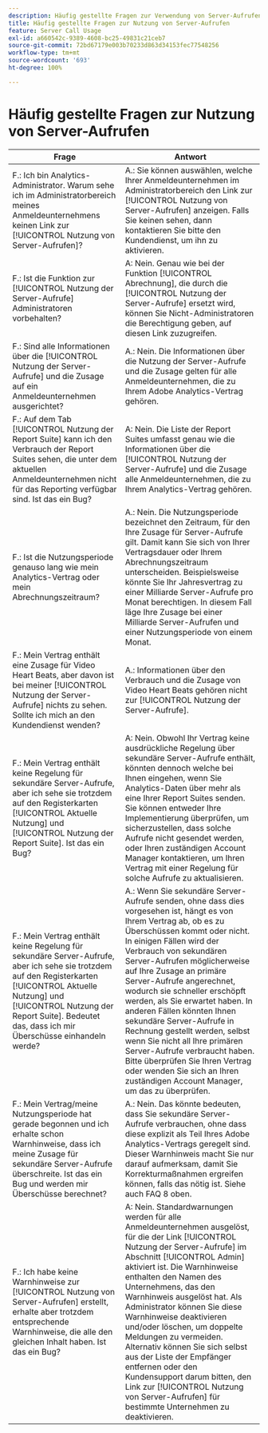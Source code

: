 ```yaml
---
description: Häufig gestellte Fragen zur Verwendung von Server-Aufrufen in Adobe Analytics
title: Häufig gestellte Fragen zur Nutzung von Server-Aufrufen
feature: Server Call Usage
exl-id: a660542c-9389-4608-bc25-49831c21ceb7
source-git-commit: 72bd67179e003b70233d863d34153fec77548256
workflow-type: tm+mt
source-wordcount: '693'
ht-degree: 100%

---
```


# Häufig gestellte Fragen zur Nutzung von Server-Aufrufen

| Frage | Antwort |
|--- |--- |
| F.: Ich bin Analytics-Administrator. Warum sehe ich im Administratorbereich meines Anmeldeunternehmens keinen Link zur [!UICONTROL Nutzung von Server-Aufrufen]? | A.: Sie können auswählen, welche Ihrer Anmeldeunternehmen im Administratorbereich den Link zur [!UICONTROL Nutzung von Server-Aufrufen] anzeigen. Falls Sie keinen sehen, dann kontaktieren Sie bitte den Kundendienst, um ihn zu aktivieren. |
| F.: Ist die Funktion zur [!UICONTROL Nutzung der Server-Aufrufe] Administratoren vorbehalten? | A: Nein. Genau wie bei der Funktion [!UICONTROL Abrechnung], die durch die [!UICONTROL Nutzung der Server-Aufrufe] ersetzt wird, können Sie Nicht-Administratoren die Berechtigung geben, auf diesen Link zuzugreifen. |
| F.: Sind alle Informationen über die [!UICONTROL Nutzung der Server-Aufrufe] und die Zusage auf ein Anmeldeunternehmen ausgerichtet? | A.: Nein. Die Informationen über die Nutzung der Server-Aufrufe und die Zusage gelten für alle Anmeldeunternehmen, die zu Ihrem Adobe Analytics-Vertrag gehören. |
| F.: Auf dem Tab [!UICONTROL Nutzung der Report Suite] kann ich den Verbrauch der Report Suites sehen, die unter dem aktuellen Anmeldeunternehmen nicht für das Reporting verfügbar sind. Ist das ein Bug? | A: Nein. Die Liste der Report Suites umfasst genau wie die Informationen über die [!UICONTROL Nutzung der Server-Aufrufe] und die Zusage alle Anmeldeunternehmen, die zu Ihrem Analytics-Vertrag gehören. |
| F.: Ist die Nutzungsperiode genauso lang wie mein Analytics-Vertrag oder mein Abrechnungszeitraum? | A.: Nein. Die Nutzungsperiode bezeichnet den Zeitraum, für den Ihre Zusage für Server-Aufrufe gilt. Damit kann Sie sich von Ihrer Vertragsdauer oder Ihrem Abrechnungszeitraum unterscheiden. Beispielsweise könnte Sie Ihr Jahresvertrag zu einer Milliarde Server-Aufrufe pro Monat berechtigen. In diesem Fall läge Ihre Zusage bei einer Milliarde Server-Aufrufen und einer Nutzungsperiode von einem Monat. |
| F.: Mein Vertrag enthält eine Zusage für Video Heart Beats, aber davon ist bei meiner [!UICONTROL Nutzung der Server-Aufrufe] nichts zu sehen. Sollte ich mich an den Kundendienst wenden? | A.: Informationen über den Verbrauch und die Zusage von Video Heart Beats gehören nicht zur [!UICONTROL Nutzung der Server-Aufrufe]. |
| F.: Mein Vertrag enthält keine Regelung für sekundäre Server-Aufrufe, aber ich sehe sie trotzdem auf den Registerkarten [!UICONTROL Aktuelle Nutzung] und [!UICONTROL Nutzung der Report Suite]. Ist das ein Bug? | A: Nein. Obwohl Ihr Vertrag keine ausdrückliche Regelung über sekundäre Server-Aufrufe enthält, könnten dennoch welche bei Ihnen eingehen, wenn Sie Analytics-Daten über mehr als eine Ihrer Report Suites senden. Sie können entweder Ihre Implementierung überprüfen, um sicherzustellen, dass solche Aufrufe nicht gesendet werden, oder Ihren zuständigen Account Manager kontaktieren, um Ihren Vertrag mit einer Regelung für solche Aufrufe zu aktualisieren. |
| F.: Mein Vertrag enthält keine Regelung für sekundäre Server-Aufrufe, aber ich sehe sie trotzdem auf den Registerkarten [!UICONTROL Aktuelle Nutzung] und [!UICONTROL Nutzung der Report Suite]. Bedeutet das, dass ich mir Überschüsse einhandeln werde? | A.: Wenn Sie sekundäre Server-Aufrufe senden, ohne dass dies vorgesehen ist, hängt es von Ihrem Vertrag ab, ob es zu Überschüssen kommt oder nicht. In einigen Fällen wird der Verbrauch von sekundären Server-Aufrufen möglicherweise auf Ihre Zusage an primäre Server-Aufrufe angerechnet, wodurch sie schneller erschöpft werden, als Sie erwartet haben. In anderen Fällen könnten Ihnen sekundäre Server-Aufrufe in Rechnung gestellt werden, selbst wenn Sie nicht all Ihre primären Server-Aufrufe verbraucht haben. Bitte überprüfen Sie Ihren Vertrag oder wenden Sie sich an Ihren zuständigen Account Manager, um das zu überprüfen. |
| F.: Mein Vertrag/meine Nutzungsperiode hat gerade begonnen und ich erhalte schon Warnhinweise, dass ich meine Zusage für sekundäre Server-Aufrufe überschreite. Ist das ein Bug und werden mir Überschüsse berechnet? | A.: Nein. Das könnte bedeuten, dass Sie sekundäre Server-Aufrufe verbrauchen, ohne dass diese explizit als Teil Ihres Adobe Analytics-Vertrags geregelt sind. Dieser Warnhinweis macht Sie nur darauf aufmerksam, damit Sie Korrekturmaßnahmen ergreifen können, falls das nötig ist. Siehe auch FAQ 8 oben. |
| F.: Ich habe keine Warnhinweise zur [!UICONTROL Nutzung von Server-Aufrufen] erstellt, erhalte aber trotzdem entsprechende Warnhinweise, die alle den gleichen Inhalt haben. Ist das ein Bug? | A: Nein. Standardwarnungen werden für alle Anmeldeunternehmen ausgelöst, für die der Link [!UICONTROL Nutzung der Server-Aufrufe] im Abschnitt [!UICONTROL Admin] aktiviert ist. Die Warnhinweise enthalten den Namen des Unternehmens, das den Warnhinweis ausgelöst hat. Als Administrator können Sie diese Warnhinweise deaktivieren und/oder löschen, um doppelte Meldungen zu vermeiden. Alternativ können Sie sich selbst aus der Liste der Empfänger entfernen oder den Kundensupport darum bitten, den Link zur [!UICONTROL Nutzung von Server-Aufrufen] für bestimmte Unternehmen zu deaktivieren. |
